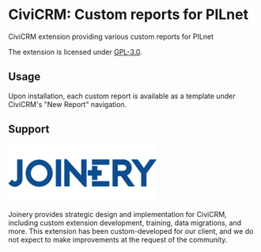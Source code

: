 # CiviCRM: Custom reports for PILnet

CiviCRM extension providing various custom reports for PILnet

The extension is licensed under [GPL-3.0](LICENSE.txt).

## Usage

Upon installation, each custom report is available as a template under CiviCRM's "New Report" navigation.

## Support
![screenshot](/images/joinery-logo.png)

Joinery provides strategic design and implementation for CiviCRM, including custom
extension development, training, data migrations, and more. This extension has been
custom-developed for our client, and we do not expect to make improvements at the
request of the community.